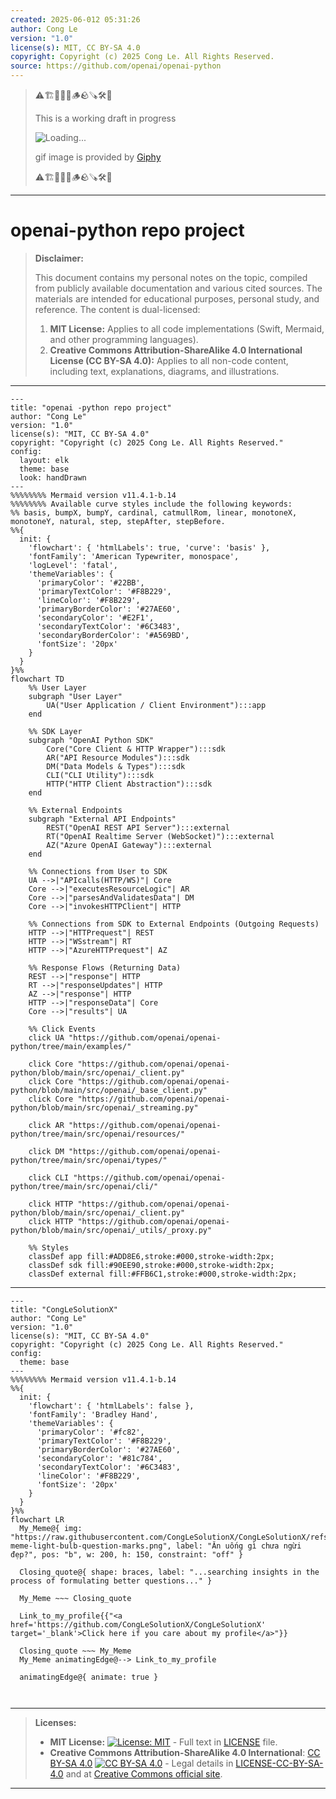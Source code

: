 ```yaml
---
created: 2025-06-012 05:31:26
author: Cong Le
version: "1.0"
license(s): MIT, CC BY-SA 4.0
copyright: Copyright (c) 2025 Cong Le. All Rights Reserved.
source: https://github.com/openai/openai-python
---
```



> ⚠️🏗️🚧🦺🧱🪵🪨🪚🛠️👷
> 
> This is a working draft in progress
> 
> ![Loading...](https://media4.giphy.com/media/v1.Y2lkPTc5MGI3NjExMjUwdm51OXEyY3hkMmo1Ymk2MzRnOGt0MDA4Mm1jcjlvOTk1cDc2dSZlcD12MV9pbnRlcm5hbF9naWZfYnlfaWQmY3Q9Zw/EuqIC0G1iLMldxvEN0/giphy.gif)
>
> gif image is provided by [Giphy](https://giphy.com)
> 
> ⚠️🏗️🚧🦺🧱🪵🪨🪚🛠️👷


----




# openai-python repo project
> **Disclaimer:**
>
> This document contains my personal notes on the topic,
> compiled from publicly available documentation and various cited sources.
> The materials are intended for educational purposes, personal study, and reference.
> The content is dual-licensed:
> 1. **MIT License:** Applies to all code implementations (Swift, Mermaid, and other programming languages).
> 2. **Creative Commons Attribution-ShareAlike 4.0 International License (CC BY-SA 4.0):** Applies to all non-code content, including text, explanations, diagrams, and illustrations.
---


```mermaid
---
title: "openai -python repo project"
author: "Cong Le"
version: "1.0"
license(s): "MIT, CC BY-SA 4.0"
copyright: "Copyright (c) 2025 Cong Le. All Rights Reserved."
config:
  layout: elk
  theme: base
  look: handDrawn
---
%%%%%%%% Mermaid version v11.4.1-b.14
%%%%%%%% Available curve styles include the following keywords:
%% basis, bumpX, bumpY, cardinal, catmullRom, linear, monotoneX, monotoneY, natural, step, stepAfter, stepBefore.
%%{
  init: {
    'flowchart': { 'htmlLabels': true, 'curve': 'basis' },
    'fontFamily': 'American Typewriter, monospace',
    'logLevel': 'fatal',
    'themeVariables': {
      'primaryColor': '#22BB',
      'primaryTextColor': '#F8B229',
      'lineColor': '#F8B229',
      'primaryBorderColor': '#27AE60',
      'secondaryColor': '#E2F1',
      'secondaryTextColor': '#6C3483',
      'secondaryBorderColor': '#A569BD',
      'fontSize': '20px'
    }
  }
}%%
flowchart TD
    %% User Layer
    subgraph "User Layer"
        UA("User Application / Client Environment"):::app
    end

    %% SDK Layer
    subgraph "OpenAI Python SDK"
        Core("Core Client & HTTP Wrapper"):::sdk
        AR("API Resource Modules"):::sdk
        DM("Data Models & Types"):::sdk
        CLI("CLI Utility"):::sdk
        HTTP("HTTP Client Abstraction"):::sdk
    end

    %% External Endpoints
    subgraph "External API Endpoints"
        REST("OpenAI REST API Server"):::external
        RT("OpenAI Realtime Server (WebSocket)"):::external
        AZ("Azure OpenAI Gateway"):::external
    end

    %% Connections from User to SDK
    UA -->|"APIcalls(HTTP/WS)"| Core
    Core -->|"executesResourceLogic"| AR
    Core -->|"parsesAndValidatesData"| DM
    Core -->|"invokesHTTPClient"| HTTP

    %% Connections from SDK to External Endpoints (Outgoing Requests)
    HTTP -->|"HTTPrequest"| REST
    HTTP -->|"WSstream"| RT
    HTTP -->|"AzureHTTPrequest"| AZ

    %% Response Flows (Returning Data)
    REST -->|"response"| HTTP
    RT -->|"responseUpdates"| HTTP
    AZ -->|"response"| HTTP
    HTTP -->|"responseData"| Core
    Core -->|"results"| UA

    %% Click Events
    click UA "https://github.com/openai/openai-python/tree/main/examples/"
    
    click Core "https://github.com/openai/openai-python/blob/main/src/openai/_client.py"
    click Core "https://github.com/openai/openai-python/blob/main/src/openai/_base_client.py"
    click Core "https://github.com/openai/openai-python/blob/main/src/openai/_streaming.py"
    
    click AR "https://github.com/openai/openai-python/tree/main/src/openai/resources/"
    
    click DM "https://github.com/openai/openai-python/tree/main/src/openai/types/"
    
    click CLI "https://github.com/openai/openai-python/tree/main/src/openai/cli/"
    
    click HTTP "https://github.com/openai/openai-python/blob/main/src/openai/_client.py"
    click HTTP "https://github.com/openai/openai-python/blob/main/src/openai/_utils/_proxy.py"

    %% Styles
    classDef app fill:#ADD8E6,stroke:#000,stroke-width:2px;
    classDef sdk fill:#90EE90,stroke:#000,stroke-width:2px;
    classDef external fill:#FFB6C1,stroke:#000,stroke-width:2px;
```


---

<!-- 
```mermaid
%% Current Mermaid version
info
```  -->


```mermaid
---
title: "CongLeSolutionX"
author: "Cong Le"
version: "1.0"
license(s): "MIT, CC BY-SA 4.0"
copyright: "Copyright (c) 2025 Cong Le. All Rights Reserved."
config:
  theme: base
---
%%%%%%%% Mermaid version v11.4.1-b.14
%%{
  init: {
    'flowchart': { 'htmlLabels': false },
    'fontFamily': 'Bradley Hand',
    'themeVariables': {
      'primaryColor': '#fc82',
      'primaryTextColor': '#F8B229',
      'primaryBorderColor': '#27AE60',
      'secondaryColor': '#81c784',
      'secondaryTextColor': '#6C3483',
      'lineColor': '#F8B229',
      'fontSize': '20px'
    }
  }
}%%
flowchart LR
  My_Meme@{ img: "https://raw.githubusercontent.com/CongLeSolutionX/CongLeSolutionX/refs/heads/main/assets/images/My-meme-light-bulb-question-marks.png", label: "Ăn uống gì chưa ngừi đẹp?", pos: "b", w: 200, h: 150, constraint: "off" }

  Closing_quote@{ shape: braces, label: "...searching insights in the process of formulating better questions..." }
    
  My_Meme ~~~ Closing_quote
    
  Link_to_my_profile{{"<a href='https://github.com/CongLeSolutionX/CongLeSolutionX' target='_blank'>Click here if you care about my profile</a>"}}

  Closing_quote ~~~ My_Meme
  My_Meme animatingEdge@--> Link_to_my_profile
  
  animatingEdge@{ animate: true }



```

---
>**Licenses:**
>
>- **MIT License:**  [![License: MIT](https://img.shields.io/badge/License-MIT-yellow.svg)](LICENSE) - Full text in [LICENSE](LICENSE) file.
>- **Creative Commons Attribution-ShareAlike 4.0 International**: [CC BY-SA 4.0](https://creativecommons.org/licenses/by-sa/4.0/) [![CC BY-SA 4.0](https://licensebuttons.net/l/by-sa/4.0/88x31.png)](https://creativecommons.org/licenses/by-sa/4.0/) - Legal details in [LICENSE-CC-BY-SA-4.0](THE_PAST/LICENSE-CC-BY-SA-4.0) and at [Creative Commons official site](https://creativecommons.org/licenses/by-sa/4.0/).
>
---
